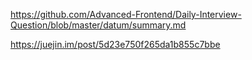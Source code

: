 <!--
 * @Author: 常培
 * @Date: 2019-08-24 20:29:29
 * @LastEditTime: 2019-09-07 11:54:36
 * @Description: 刷题
 -->
https://github.com/Advanced-Frontend/Daily-Interview-Question/blob/master/datum/summary.md


https://juejin.im/post/5d23e750f265da1b855c7bbe